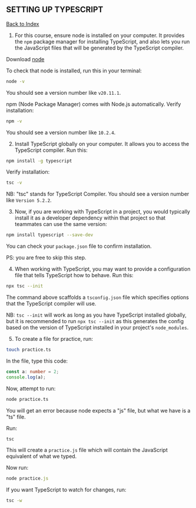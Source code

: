 <h2 id= 'setup'>SETTING UP TYPESCRIPT</h2>

[Back to Index](_sidebar.md)

1. For this course, ensure node is installed on your computer. It provides the `npm` package manager for installing TypeScript, and also lets you run the JavaScript files that will be generated by the TypeScript compiler.

Download [node](https://nodejs.org/)

To check that node is installed, run this in your terminal:

```bash
node -v
```

You should see a version number like `v20.11.1`.

npm (Node Package Manager) comes with Node.js automatically. Verify installation:

```bash
npm -v
```

You should see a version number like `10.2.4`.

2. Install TypeScript globally on your computer. It allows you to access the TypeScript compiler. Run this:

```bash
npm install -g typescript
```

Verify installation:

```bash
tsc -v
```

NB: "tsc" stands for TypeScript Compiler.
You should see a version number like `Version 5.2.2`.

3. Now, if you are working with TypeScript in a project, you would typically install it as a developer dependency within that project so that teammates can use the same version:

```bash
npm install typescript --save-dev
```

You can check your `package.json` file to confirm installation.

PS: you are free to skip this step.

4. When working with TypeScript, you may want to provide a configuration file that tells TypeScript how to behave. Run this:

```bash
npx tsc --init
```

The command above scaffolds a `tsconfig.json` file which specifies options that the TypeScript compiler will use.

NB: `tsc --init` will work as long as you have TypeScript installed globally, but it is recommended to run `npx tsc --init` as this generates the config based on the version of TypeScript installed in your project's `node_modules`.

5. To create a file for practice, run:

```bash
touch practice.ts
```

In the file, type this code:

```ts
const a: number = 2;
console.log(a);
```

Now, attempt to run:

```bash
node practice.ts
```

You will get an error because node expects a "js" file, but what we have is a "ts" file.

Run:

```bash
tsc
```

This will create a `practice.js` file which will contain the JavaScript equivalent of what we typed.

Now run:

```ts
node practice.js
```

If you want TypeScript to watch for changes, run:

```bash
tsc -w
```
